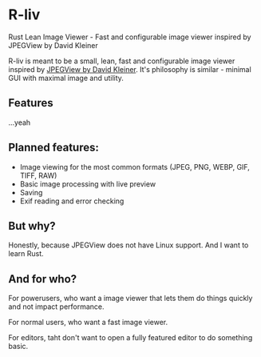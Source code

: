 # R-liv
Rust Lean Image Viewer - Fast and configurable image viewer inspired by JPEGView by David Kleiner

R-liv is meant to be a small, lean, fast and configurable image viewer inspired by [JPEGView by David Kleiner](https://sourceforge.net/projects/jpegview/).
It's philosophy is similar - minimal GUI with maximal image and utility.

## Features

...yeah

## Planned features:

- Image viewing for the most common formats (JPEG, PNG, WEBP, GIF, TIFF, RAW)
- Basic image processing with live preview
- Saving
- Exif reading and error checking

## But why?

Honestly, because JPEGView does not have Linux support.
And I want to learn Rust.

## And for who?

For powerusers, who want a image viewer that lets them do things quickly and not impact performance.

For normal users, who want a fast image viewer.

For editors, taht don't want to open a fully featured editor to do something basic.
